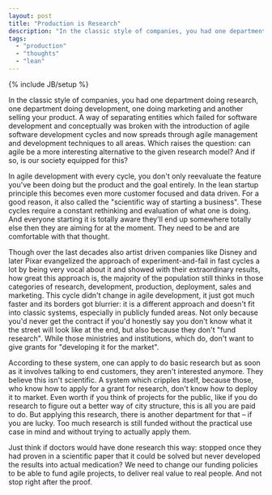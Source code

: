 ```yaml
---
layout: post
title: "Production is Research"
description: "In the classic style of companies, you had one department doing research, one department doing development, one doing marketing and another selling your product. A way of separating entities which failed for software development and conceptually was broken with the introduction of agile software development cycles and now spreads through agile management and development techniques to all areas. Which raises the question: can agile be a more interesting alternative to the given research model? And if so, is our society equipped for this?"
tags:
  - "production"
  - "thoughts"
  - "lean"
---
```

{% include JB/setup %}

In the classic style of companies, you had one department doing research, one department doing development, one doing marketing and another selling your product. A way of separating entities which failed for software development and conceptually was broken with the introduction of agile software development cycles and now spreads through agile management and development techniques to all areas. Which raises the question: can agile be a more interesting alternative to the given research model? And if so, is our society equipped for this?

In agile development with every cycle, you don't only reevaluate the feature you've been doing but the product and the goal entirely. In the lean startup principle this becomes even more customer focused and data driven. For a good reason, it also called the "scientific way of starting a business". These cycles require a constant rethinking and evaluation of what one is doing. And everyone starting it is totally aware they'll end up somewhere totally else then they are aiming for at the moment. They need to be and are comfortable with that thought.

Though over the last decades also artist driven companies like Disney and later Pixar evangelized the approach of experiment-and-fail in fast cycles a lot by being very vocal about it and showed with their extraordinary results, how great this approach is, the majority of the population still thinks in those categories of research, development, production, deployment, sales and marketing. This cycle didn't change in agile development, it just got much faster and its borders got blurrier: it is a different approach and doesn't fit into classic systems, especially in publicly funded areas. Not only because you'd never get the contract if you'd honestly say you don't know what it the street will look like at the end, but also because they don't "fund research". While those ministries and institutions,  which do, don't want to give grants for "developing it for the market".

According to these system, one can apply to do basic research but as soon as it involves talking to end customers, they aren't interested anymore. They believe this isn't scientific. A system which cripples itself, because those, who know how to apply for a grant for research, don't know how to deploy it to market. Even worth if you think of projects for the public, like if you do research to figure out a better way of city structure, this is all you are paid to do. But applying this research, there is another department for that – if you are lucky. Too much research is still funded without the practical use case in mind and without trying to actually apply them. 

Just think if doctors would have done research this way: stopped once they had proven in a scientific paper that it could be solved but never developed the results into actual medication? We need to change our funding policies to be able to fund agile projects, to deliver real value to real people. And not stop right after the proof.